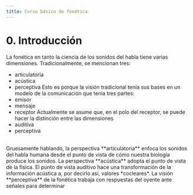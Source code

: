 ```yaml
---
title: Curso básico de fonética 
---
```

# 0. Introducción

La fonética en tanto la ciencia de los sonidos del habla tiene varias dimensiones. Tradicionalmente, se mencionan tres: 
- articulatoria
- acústica
- perceptiva
Esto es porque la visión tradicional tenía sus bases en un modelo de la comunicación que tenía tres partes:
- emisor
- mensaje
- receptor
Actualmente se asume que, en el polo del receptor, se puede hacer la distinción entre las dimensiones
- auditiva
- perceptiva
<br>
Gruesamente hablando, la perspectiva **articulatoria** enfoca los sonidos del habla humana desde el punto de vista de cómo nuestra biología produce los sonidos. La perspectiva **acústica** adopta el punto de vista de la física. El punto de vista auditivo hace una transformación de la información acústica a, por decirlo así, valores *cocleares*. La visión **perceptiva** de la fonética trabaja con respuestas del oyente ante señales para determinar  



